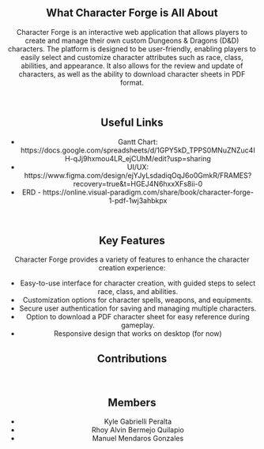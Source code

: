 <html>
  <head>
    
  </head>
  <body>
    <div style="text-align: center">
      <h2><b>What Character Forge is All About</b></h2>
      <p>
        Character Forge is an interactive web application that allows players to create and manage their own custom Dungeons & Dragons (D&D) characters. 
        The platform is designed to be user-friendly, enabling players to easily select and customize character attributes such as race, class, abilities, 
        and appearance. It also allows for the review and update of characters, as well as the ability to download character sheets in PDF format.
      </p>
        <br>
      <h2><b>Useful Links</b></h2>
        <ul>
          <li>Gantt Chart:  https://docs.google.com/spreadsheets/d/1GPY5kD_TPPS0MNuZNZuc4IH-qJj9hxmou4LR_ejCUhM/edit?usp=sharing</li>
          <li>UI/UX:  https://www.figma.com/design/ejYJyLsdadiqOqJ6o0GmkR/FRAMES?recovery=true&t=HGEJ4N6hxxXFs8ii-0</li>
          <li>ERD - https://online.visual-paradigm.com/share/book/character-forge-1-pdf-1wj3ahbkpx</li>
        </ul>
        <br>
      <h2><b>Key Features</b></h2>
      <p>
        Character Forge provides a variety of features to enhance the character creation experience:
      </p>
      <ul>
        <li>Easy-to-use interface for character creation, with guided steps to select race, class, and abilities.</li>
        <li>Customization options for character spells, weapons, and equipments.</li>
        <li>Secure user authentication for saving and managing multiple characters.</li>
        <li>Option to download a PDF character sheet for easy reference during gameplay.</li>
        <li>Responsive design that works on desktop (for now)</li>
      </ul>
      <h2><b>Contributions</b></h2>
        <br>
      <h2><b>Members</b></h2>
        <ul>
          <li>Kyle Gabrielli Peralta</li>
          <li>Rhoy Alvin Bermejo Quilapio</li>
          <li>Manuel Mendaros Gonzales</li>
        </ul>
      </div>
  </body>
</html>



